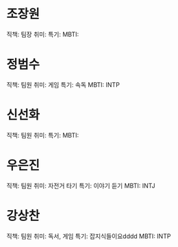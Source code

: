 # 조장원
직책: 팀장
취미: 
특기: 
MBTI: 

# 정범수
직책: 팀원
취미: 게임
특기: 속독
MBTI: INTP

# 신선화
직책: 팀원
취미: 
특기: 
MBTI: 

# 우은진
직책: 팀원
취미: 자전거 타기
특기: 이야기 듣기
MBTI: INTJ

# 강상찬
직책: 팀원
취미: 독서, 게임
특기: 잡지식들이요dddd
MBTI: INTP
